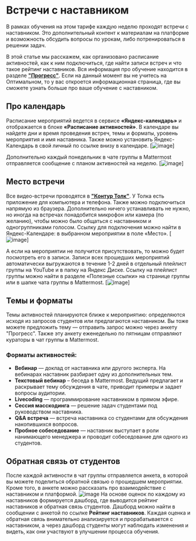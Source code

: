 # Встречи с наставником

В рамках обучения на этом тарифе каждую неделю проходят встречи с наставником. Это дополнительный контент к материалам на платформе и возможность обсудить вопросы по урокам, либо потренироваться в решении задач.

В этой статье мы расскажем, как организовано расписание активностей, как к ним подключиться, где найти записи встреч и что такое рейтинг наставников. Вся информация про обучение находится в разделе **["Прогресс"](https://ru.hexlet.io/my/learning)**. Если на данный момент вы не учитесь на Оптимальном, то у вас откроется информационная страница, где вы сможете узнать больше про ваше обучение с наставником.

## Про календарь

Расписание мероприятий ведется в сервисе **«Яндекс-календарь»** и отображается в блоке **«Расписание активностей»**. В календаре вы найдете дни и время проведения встреч, темы и форматы, уровень мероприятия и имя наставника. Также можно установить Яндекс-Календарь в свой личный по ссылке внизу в календаре.
[![image](https://github.com/user-attachments/assets/e3d7f343-dff5-422a-a032-3c83b138fc4d)]

Дополнительно каждый понедельник в чате группы в Mattermost отправляется сообщение с планом активностей на неделю. 
[![image](https://github.com/user-attachments/assets/84430734-c4fb-4a36-9c3f-63d2b1b8a73a)]
## Место встречи

Все видео-встречи проводятся в **["Контур Толк"](https://kontur.ru/talk)**. У Толка есть приложение для компьютера и телефона. Также можно подключиться напрямую из браузера. Дополнительно ничего устанавливать не нужно, но иногда на встречах понадобится микрофон или камера (по желанию), чтобы можно было общаться с наставником и одногруппниками голосом. Ссылку для подключения можно найти в Яндекс-Календаре: в выбранном мероприятии в поле «Место».
[![image](https://github.com/user-attachments/assets/83bef808-d551-454e-9249-6f4b70c80efa)]

А если на мероприятии не получится присутствовать, то можно будет посмотреть его в записи. Записи всех прошедших мероприятий автоматически выгружаются в течение 1-2 дней в отдельный плейлист группы на YouTube и в папку на Яндекс Диске. Ссылку на плейлист группы можно найти в разделе «Полезные ссылки» на странице группы или в шапке чата группы в Mattermost. 
[![image](https://github.com/user-attachments/assets/e262e960-2ef1-4157-8f03-19beef4d3064)]

## Темы и форматы

Темы активностей планируются ближе к мероприятию: определяются исходя из запросов студентов или предлагаются наставником. Вы тоже можете предложить тему — отправить запрос можно через анкету "Прогресс". Также эту анкету еженедельно по пятницам отправляют кураторы в чат группы в Mattermost.

### Форматы активностей:

- **Вебинар** — доклад от наставника или другого эксперта. На вебинарах наставник разбирает одну из дополнительных тем.
- **Текстовый вебинар** – беседа в Mattermost. Ведущий предлагает и раскрывает тему обсуждения в чате, приводит примеры и задает вопросы аудитории.
- **Livecoding** — программирование наставником в прямом эфире.
- **Сессия масскодинга** — решение задач студентами под руководством наставника.
- **Q&A встреча** — встреча наставника со студентами для обсуждения накопившихся вопросов.
- **Пробное собеседование** — наставник выступает в роли нанимающего менеджера и проводит собеседование для одного из студентов.

## Обратная связь от студентов

После каждой активности в чат группы отправляется анкета, в которой вы можете поделиться обратной связью о прошедшем мероприятии. Кроме того, в анкете можно рассказать про взаимодействие с наставником и платформой.
![image](https://github.com/user-attachments/assets/a875c6a6-cadd-47c4-8294-267e9ac9a77b)
На основе оценок по каждому из наставников формируется дашборд, где выводится рейтинг наставников и обратная связь студентов. Дашборд можно найти в сообщении с анкетой по ссылке **Рейтинг наставников**. Каждая оценка и обратная связь внимательно анализируется и прорабатывается с наставником, а через дашборд студенты могут наблюдать изменения и видеть, как они участвуют в улучшении процесса обучения.
